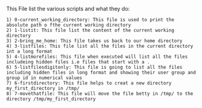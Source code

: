This File list the various scripts and what they do:

	1) 0-current_working_directory: This file is used to print the absolute path o fthe current working directory
	2) 1-listit: This file list the content of the current working directory
	3) 2-bring_me_home: This file takes us back to our home directory
	4) 3-listfiles: This file list all the files in the current directory int a long format
	5) 4-listmorefiles: This file when executed will list all the files includeing hidden files i.e files that start with a .
	6) 5-listfilesdigitonly: This file is going to list all the files including hidden files in long format and showing their user group and group id in numerical values
	7) 6-firstdirectory: This file helps to creat a new directory my_first_directory in /tmp/
	8) 7-movethatfile: This file will move the file betty in /tmp/ to the directory /tmp/my_first_directory
 
